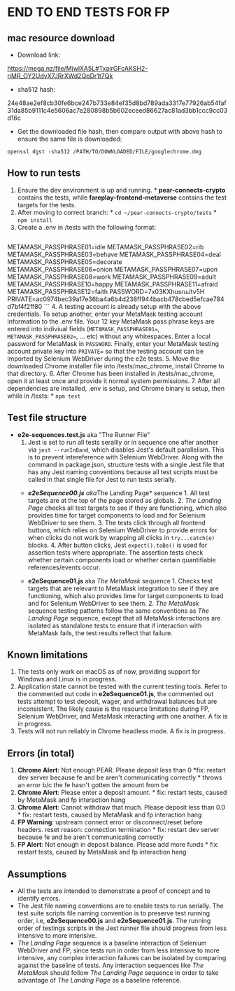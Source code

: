# END TO END TESTS FOR FP


## mac resource download

* Download link:

<https://mega.nz/file/MjwlXA5L#TxajrGFcAKSH2-riMR_OY2UdvX7JRrXWd2QpDr1t7Qk>

* sha512 hash:

24e48ae2ef8cb30fe6bce247b733e84ef35d8bd789ada3317e77926ab54faf31da85b9111c4e5606ac7e280898b5b602eceed86627ac81ad3bb1ccc9cc03d16c

* Get the downloaded file hash, then compare output with above hash to ensure the same file is downloaded:

`openssl dgst -sha512 /PATH/TO/DOWNLOADED/FILE/googlechrome.dmg`


## How to run tests

  1. Ensure the dev environment is up and running.
    *  **pear-connects-crypto** contains the tests, while **fareplay-frontend-metaverse** contains the test targets for the tests. 
  2. After moving to correct branch:
    *  `cd ~/pear-connects-crypto/tests`
    *  `npm install`
  3. Create a .env in /tests with the following format:
      ```
METAMASK_PASSPHRASE01=idle
METAMASK_PASSPHRASE02=rib
METAMASK_PASSPHRASE03=behave
METAMASK_PASSPHRASE04=deal
METAMASK_PASSPHRASE05=decorate
METAMASK_PASSPHRASE06=onion
METAMASK_PASSPHRASE07=upon
METAMASK_PASSPHRASE08=work
METAMASK_PASSPHRASE09=adult
METAMASK_PASSPHRASE10=happy
METAMASK_PASSPHRASE11=afraid
METAMASK_PASSPHRASE12=faith
PASSWORD=7x03KXhusruJtv5H
PRIVATE=ac0974bec39a17e36ba4a6b4d238ff944bacb478cbed5efcae784d7bf4f2ff80
      ```
  4.  A testing account is already setup with the above credentials. To setup another, enter your MetaMask testing account information to the .env file. Your 12 key MetaMask pass phrase keys are entered into indiviual fields (`METAMASK_PASSPHRASE01=`, `METAMASK_PASSPHRASE02=`, ... etc) without any whitespaces. Enter a local password for MetaMask in `PASSWORD`. Finally, enter your MetaMask testing account private key into `PRIVATE=` so that the testing account can be imported by Selenium WebDriver during the e2e tests.
  5.  Move the downloaded Chrome installer file into /tests/mac_chrome, install Chrome to that directory.
  6.  After Chrome has been installed in /tests/mac_chrome, open it at least once and provide it normal system permissions.
  7.  After all dependencies are installed, .env is setup, and Chrome binary is setup, then while in /tests:
    *  `npm test`


## Test file structure

* **e2e-sequences.test.js** aka "The Runner File"
    1.  Jest is set to run all tests serailly or in sequence one after another via `jest --runInBand`, which disables Jest's default parallelism. This is to prevent intereference with Selenium WebDriver. Along with the command in package.json, structure tests with a single Jest file that has any Jest naming conventions because all test scripts must be called in that single file for Jest to run tests serially.
    *  ***e2eSequence00.js** aka*The Landing Page* sequence
      1. All test targets are at the top of the page stored as globals.
      2. *The Landing Page* checks all test targets to see if they are functioning, which also provides time for target components to load and for Selenium WebDriver to see them.
      3. The tests click through all frontend buttons, which relies on Selenium WebDriver to provide errors for when clicks do not work by wrapping all clicks in `try...catch(e)` blocks.
      4. After button clicks, Jest `expect().toBe()` is used for assertion tests where appropriate. The assertion tests check whether certain components load or whether certain quantifiable references/events occur.

    *  **e2eSequence01.js** aka *The MetaMask* sequence
      1.  Checks test targets that are relevant to MetaMask integration to see if they are functioning, which also provides time for target components to load and for Selenium WebDriver to see them.
      2.  *The MetaMask* sequence testing patterns follow the same conventions as *The Landing Page* sequence, except that all MetaMask interactions are isolated as standalone tests to ensure that if interaction with MetaMask fails, the test results reflect that failure.


## Known limitations

  1. The tests only work on macOS as of now, providing support for Windows and Linux is in progress.
  2. Application state cannot be tested with the current testing tools. Refer to the commented out code in **e2eSequence01.js**, the commented out tests attempt to test deposit, wager, and withdrawal balances but are inconsistent. The likely cause is the resource limitations during FP, Selenium WebDriver, and MetaMask interacting with one another. A fix is in progress.
  3. Tests will not run reliably in Chrome headless mode. A fix is in progress.


## Errors (in total)

  1. **Chrome Alert**: Not enough PEAR. Please deposit less than 0
    *fix: restart dev server because fe and be aren't communicating correctly
    *  throws an error b/c the fe hasn't gotten the amount from be
  2. **Chrome Alert**: Please enter a deposit amount.
    *  fix: restart tests, caused by MetaMask and fp interaction hang
  3. **Chrome Alert**: Cannot withdraw that much. Please deposit less than 0.0
    *  fix: restart tests, caused by MetaMask and fp interaction hang
  4. **FP Warning**: upstream connect error or disconnect/reset before headers. reset reason: connection termination
    *  fix: restart dev server because fe and be aren't communicating correctly
  5. **FP Alert**: Not enough in deposit balance. Please add more funds
    *  fix: restart tests, caused by MetaMask and fp interaction hang


## Assumptions

* All the tests are intended to demonstrate a proof of concept and to identify errors.
* The Jest file naming conventions are to enable tests to run serially. The test suite scripts file naming convention is to preserve test running order, i.e, **e2eSequence00.js** and **e2eSequence01.js**. The running order of testings scripts in the Jest runner file should progress from less intensive to more intensive.
* *The Landing Page* sequence is a baseline interaction of Selenium WebDriver and FP, since tests run in order from less intensive to more intensive, any complex interaction failures can be isolated by comparing against the baseline of tests. Any interaction sequences like *The MetaMask* should follow *The Landing Page* sequence in order to take advantage of *The Landing Page* as a baseline reference.
